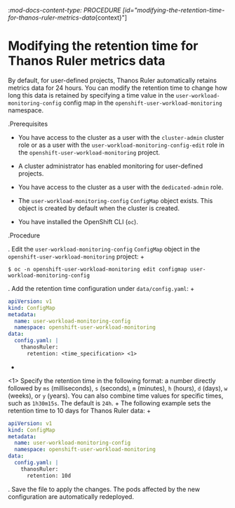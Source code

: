 :_mod-docs-content-type: PROCEDURE
[id="modifying-the-retention-time-for-thanos-ruler-metrics-data_{context}"]
# Modifying the retention time for Thanos Ruler metrics data

By default, for user-defined projects, Thanos Ruler automatically retains metrics data for 24 hours. You can modify the retention time to change how long this data is retained by specifying a time value in the `user-workload-monitoring-config` config map in the `openshift-user-workload-monitoring` namespace.

.Prerequisites


* You have access to the cluster as a user with the `cluster-admin` cluster role or as a user with the `user-workload-monitoring-config-edit` role in the `openshift-user-workload-monitoring` project.
* A cluster administrator has enabled monitoring for user-defined projects.


* You have access to the cluster as a user with the `dedicated-admin` role.
* The `user-workload-monitoring-config` `ConfigMap` object exists. This object is created by default when the cluster is created.

* You have installed the OpenShift CLI (`oc`).

.Procedure

. Edit the `user-workload-monitoring-config` `ConfigMap` object in the `openshift-user-workload-monitoring` project:
+
```terminal
$ oc -n openshift-user-workload-monitoring edit configmap user-workload-monitoring-config
```

. Add the retention time configuration under `data/config.yaml`:
+
```yaml
apiVersion: v1
kind: ConfigMap
metadata:
  name: user-workload-monitoring-config
  namespace: openshift-user-workload-monitoring
data:
  config.yaml: |
    thanosRuler:
      retention: <time_specification> <1>
```
+
<1> Specify the retention time in the following format: a number directly followed by `ms` (milliseconds), `s` (seconds), `m` (minutes), `h` (hours), `d` (days), `w` (weeks), or `y` (years).
You can also combine time values for specific times, such as `1h30m15s`.
The default is `24h`.
+
The following example sets the retention time to 10 days for Thanos Ruler data:
+
```yaml
apiVersion: v1
kind: ConfigMap
metadata:
  name: user-workload-monitoring-config
  namespace: openshift-user-workload-monitoring
data:
  config.yaml: |
    thanosRuler:
      retention: 10d
```

. Save the file to apply the changes. The pods affected by the new configuration are automatically redeployed.
